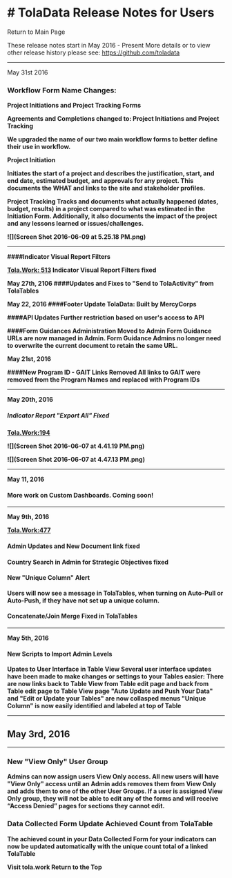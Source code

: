 
# # TolaData Release Notes for Users


Return to Main Page

These release notes start in May 2016 - Present
More details or to view other release history please see: https://github.com/toladata



---



May 31st 2016



### Workflow Form Name Changes: 

<b> Project Initiations and Project Tracking Forms






Agreements and Completions changed to:
**Project Initiations and Project Tracking**

We upgraded the name of our two main workflow forms to better define their use in workflow. 

**Project Initiation**

Initiates the start of a project and describes the justification, start, and end date, estimated budget, and approvals for any project.  This documents the WHAT and links to the site and stakeholder profiles. 

**Project Tracking**
Tracks and documents what actually happened (dates, budget, results) in a project compared to what was estimated in the Initiation Form. Additionally, it also documents the impact of the project and any lessons learned or issues/challenges. 

![](Screen Shot 2016-06-09 at 5.25.18 PM.png)









---


####Indicator Visual Report Filters

<b>  [Tola.Work: 513](http://tola.work/helpdesk/tickets/513/)
Indicator Visual Report Filters fixed 









May 27th, 2106
####Updates and Fixes to "Send to TolaActivity" from TolaTables




May 22, 2016 
####Footer Update 
TolaData: Built by MercyCorps






####API Updates
Further restriction based on user's access to API

####Form Guidances Administration Moved to Admin
Form Guidance URLs are now managed in Admin. 
Form Guidance Admins no longer need to overwrite the current document to retain the same URL. 














May 21st, 2016

####New Program ID - GAIT Links Removed
All links to GAIT were removed from the Program Names and replaced with Program IDs



---


 May 20th, 2016

##### Indicator Report "Export All" Fixed


<b>[Tola.Work:194](http://tola.work/helpdesk/tickets/194/) 






 

![](Screen Shot 2016-06-07 at 4.41.19 PM.png)

![](Screen Shot 2016-06-07 at 4.47.13 PM.png)











---
May 11, 2016


#### More work on Custom Dashboards. Coming soon!




---
 May 9th, 2016 



<b> [Tola.Work:477](http://tola.work/helpdesk/tickets/477/)

#### Admin Updates and New Document link fixed


#### Country Search in Admin for Strategic Objectives fixed


#### New "Unique Column" Alert 


Users will now see a message in TolaTables, when turning on Auto-Pull or Auto-Push, if they have not set up a unique column.


#### Concatenate/Join Merge Fixed in TolaTables


---
May 5th, 2016




#### New Scripts to Import Admin Levels



Upates to User Interface in Table View
Several user interface updates have been made to make changes or settings to your Tables easier: 
There are now links back to Table View from Table edit page and back from Table edit page to Table View page
"Auto Update and Push Your Data" and  "Edit or Update your Tables" are now collasped menus
"Unique Column" is now easily identified and labeled at top of Table






---



## May 3rd, 2016



---



### New "View Only" User Group


Admins can now assign users View Only access. All new users will have "View Only" access until an Admin adds removes them from View Only and adds them to one of the other User Groups. If a user is assigned View Only group, they will not be able to edit any of the forms and will receive “Access Denied” pages for sections they cannot edit. 






### Data Collected Form Update Achieved Count from TolaTable


The achieved count in your Data Collected Form for your indicators can now be updated automatically with the unique count total of a linked TolaTable



















Visit tola.work
Return to the Top












